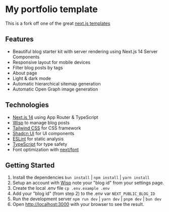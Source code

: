 # My portfolio template

This is a fork off one of the great [next.js templates](https://github.com/Wisp-CMS/nextjs-blog-cms-wisp)

## Features

- Beautiful blog starter kit with server rendering using Next.js 14 Server Components
- Responsive layout for mobile devices
- Filter blog posts by tags
- About page
- Light & dark mode
- Automatic hierarchical sitemap generation
- Automatic Open Graph image generation

## Technologies

- [Next.js 14](https://nextjs.org/) using App Router & TypeScript
- [Wisp](https://wisp.blog/?utm_source=github&utm_medium=web&utm_campaign=nextjs-blog-cms-wisp) to manage blog posts
- [Tailwind CSS](https://tailwindcss.com/) for CSS framework
- [Shadcn UI](https://ui.shadcn.com/) for UI components
- [ESLint](https://eslint.org/) for static analysis
- [TypeScript](https://www.typescriptlang.org/) for type safety
- Font optimization with [next/font](https://nextjs.org/docs/app/api-reference/components/font)

## Getting Started

1. Install the dependencies `bun install` | `npm install` | `yarn install`
2. Setup an account with [Wisp](https://wisp.blog) note your "blog id" from your settings page.
3. Create the local .env file `cp .env.example .env`
4. Add your "blog id" (from step 2) to the .env var `NEXT_PUBLIC_BLOG_ID`
5. Run the development server `npm run dev` | `yarn dev` | `pnpm dev` | `bun dev`
6. Open [http://localhost:3000](http://localhost:3000) with your browser to see the result.
